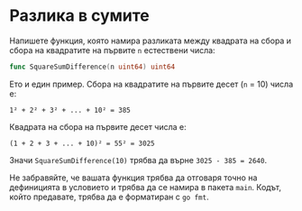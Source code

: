 # Разлика в сумите

Напишете функция, която намира разликата между квадрата на сборa и сбора на квадратите на първите `n` естествени числа:

```go
func SquareSumDifference(n uint64) uint64
```

Ето и един пример. Сбора на квадратите на първите десет (`n` = 10) числа е:

```
1² + 2² + 3² + ... + 10² = 385
```

Квадрата на сборa на първите десет числа е:

```
(1 + 2 + 3 + ... + 10)² = 55² = 3025
```

Значи `SquareSumDifference(10)` трябва да върне `3025 - 385 = 2640`.

Не забравяйте, че вашата функция трябва да отговаря точно на дефиницията в условието и трябва да се намира в пакета `main`. Кодът, който предавате, трябва да е форматиран с `go fmt`.
